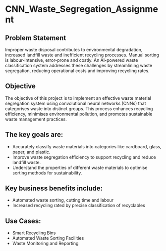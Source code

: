 # CNN_Waste_Segregation_Assignment

## **Problem Statement**

Improper waste disposal contributes to environmental degradation, increased landfill waste and inefficient recycling processes. Manual sorting is labour-intensive, error-prone and costly. An AI-powered waste classification system addresses these challenges by streamlining waste segregation, reducing operational costs and improving recycling rates.
 

## **Objective**

The objective of this project is to implement an effective waste material segregation system using convolutional neural networks (CNNs) that categorises waste into distinct groups. This process enhances recycling efficiency, minimises environmental pollution, and promotes sustainable waste management practices.

## **The key goals are:**

* Accurately classify waste materials into categories like cardboard, glass, paper, and plastic.
* Improve waste segregation efficiency to support recycling and reduce landfill waste.
* Understand the properties of different waste materials to optimise sorting methods for sustainability.

## **Key business benefits include:**

- Automated waste sorting, cutting time and labour
- Increased recycling rated by precise classification of recyclables

## **Use Cases:**
- Smart Recycling Bins
- Automated Waste Sorting Facilities
- Waste Monitoring and Reporting
